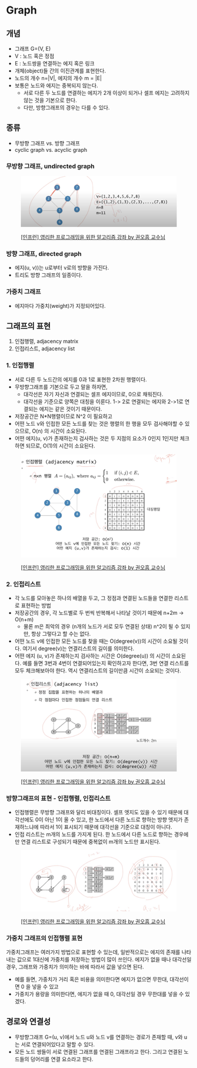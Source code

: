 # Graph

## 개념

* 그래프 G=(V, E)&#x20;
* V : 노드 혹은 정점&#x20;
* E : 노드쌍을 연결하는 에지 혹은 링크
* 개체(object)들 간의 이진관계를 표현한다.&#x20;
* 노드의 개수 n=|V|, 에지의 개수 m = |E|
* 보통은 노드와 에지는 중복되지 않는다.&#x20;
  * 서로 다른 두 노드를 연결하는 에지가 2개 이상이 되거나 셀프 에지는 고려하지 않는 것을 기본으로 한다.&#x20;
  * 다만, 방향그래프의 경우는 다를 수 있다.&#x20;



## 종류

* 무방향 그래프 vs. 방향 그래프
* cyclic graph vs. acyclic graph &#x20;



### 무방향 그래프, undirected graph

<figure><img src="../../../.gitbook/assets/image (45) (1) (1).png" alt=""><figcaption><p><a href="https://www.inflearn.com/course/%EC%95%8C%EA%B3%A0%EB%A6%AC%EC%A6%98-%EA%B0%95%EC%A2%8C">[인프런] 영리한 프로그래밍을 위한 알고리즘 강좌 by 권오흠 교수님</a></p></figcaption></figure>

### 방향 그래프, directed graph &#x20;

* 에지(u, v))는 u로부터 v로의 방향을 가진다.
* 트리도 방향 그래프의 일종이다. &#x20;



### 가중치 그래프

* 에지마다 가중치(weight)가 지정되어있다.&#x20;



## 그래프의 표현

1. 인접행렬, adjacency matrix
2. 인접리스트, adjacency list&#x20;



### 1. 인접행렬

* 서로 다른 두 노드간의 에지를 0과 1로 표현한 2차원 행렬이다.&#x20;
* 무방향그래프를 기본으로 두고 말을 하자면,&#x20;
  * 대각선은 자기 자신과 연결되는 셀프 에지이므로, 0으로 채워진다.&#x20;
  * 대각선을 기준으로 양쪽은 대칭을 이룬다. 1-> 2로 연결되는 에지와 2->1로 연결되는 에지는 같은 것이기 때문이다.&#x20;
* 저장공간은 N\*N행렬이므로 N^2 이 필요하고&#x20;
* 어떤 노드 v와 인접한 모든 노드를 찾는 것은 행렬의 한 행을 모두 검사해야할 수 있으므로, O(n) 의 시간이 소요된다.&#x20;
* 어떤 에지(u, v)가 존재하는지 검사하는 것은 두 지점의 요소가 0인지 1인지만 체크하면 되므로, O(1)의 시간이 소요된다.&#x20;

<figure><img src="../../../.gitbook/assets/image (48) (1) (1).png" alt=""><figcaption><p><a href="https://www.inflearn.com/course/%EC%95%8C%EA%B3%A0%EB%A6%AC%EC%A6%98-%EA%B0%95%EC%A2%8C">[인프런] 영리한 프로그래밍을 위한 알고리즘 강좌 by 권오흠 교수님</a></p></figcaption></figure>

### 2. 인접리스트

* 각 노드를 모아놓은 하나의 배열을 두고, 그 정점과 연결된 노드들을 연결한 리스트로 표현하는 방법&#x20;
* 저장공간의 경우, 각 노드별로 두 번씩 반복해서 나타날 것이기 때문에 n+2m -> O(n+m)&#x20;
  * 물론 m은 최악의 경우 (n개의 노드가 서로 모두 연결된 상태) n^2이 될 수 있지만, 항상 그렇다고 할 수는 없다.&#x20;
* 어떤 노드 v에 인접한 모든 노드를 찾을 때는 O(degree(v))의 시간이 소요될 것이다. 여기서 degree(v)는 연결리스트의 길이를 의미한다.&#x20;
* 어떤 에지 (u, v)가 존재하는지 검사하는 시간은 O(degree(u)) 의 시간이 소요된다. 예를 들면 3번과 4번이 연결되어있는지 확인하고자 한다면, 3번 연결 리스트를 모두 체크해보아야 한다. 역시 연결리스트의 길이만큼 시간이 소요되는 것이다.&#x20;

<figure><img src="../../../.gitbook/assets/image (46) (1) (1).png" alt=""><figcaption><p><a href="https://www.inflearn.com/course/%EC%95%8C%EA%B3%A0%EB%A6%AC%EC%A6%98-%EA%B0%95%EC%A2%8C">[인프런] 영리한 프로그래밍을 위한 알고리즘 강좌 by 권오흠 교수님</a></p></figcaption></figure>



### 방향그래프의 표현 - 인접행렬, 인접리스트

* 인접행렬은 무방향 그래프와 달리 비대칭이다. 셀프 엣지도 있을 수 있기 때문에 대각선에도 0이 아닌 1이 올 수 있고, 한 노드에서 다른 노드로 향하는 방향 엣지가 존재하느냐에 따라서 1이 표시되기 때문에 대각선을 기준으로 대칭이 아니다.&#x20;
* 인접 리스트는 m개의 노드를 가지게 된다. 한 노드에서 다른 노드로 향하는 경우에만 연결 리스트로 구성되기 때문에 중복없이 m개의 노드만 표시된다.&#x20;

<figure><img src="../../../.gitbook/assets/image (41) (2) (1).png" alt=""><figcaption><p><a href="https://www.inflearn.com/course/%EC%95%8C%EA%B3%A0%EB%A6%AC%EC%A6%98-%EA%B0%95%EC%A2%8C">[인프런] 영리한 프로그래밍을 위한 알고리즘 강좌 by 권오흠 교수님</a></p></figcaption></figure>

### 가중치 그래프의 인접행렬 표현

가중치그래프는 여러가지 방법으로 표현할 수 있는데, 일반적으로는 에지의 존재를 나타내는 값으로 1대신에 가중치를 저장하는 방법이 많이 쓰인다. 에지가 없을 때나 대각선일 경우, 그래프와 가중치가 의미하는 바에 따라서 값을 넣으면 된다.&#x20;

* 예를 들면, 가중치가 거리 혹은 비용을 의미한다면 에지가 없으면 무한대, 대각선이면 0 을 넣을 수 있고&#x20;
* 가중치가 용량을 의미한다면, 에지가 없을 때 0, 대각선일 경우 무한대를 넣을 수 있겠다.&#x20;

&#x20;

## 경로와 연결성

* 무방향그래프 G=(u, v)에서 노드 u와 노드 v를 연결하는 경로가 존재할 때, v와 u는 서로 연결되어있다고 말할 수 있다.&#x20;
* 모든 노드 쌍들이 서로 연결된 그래프를 연결된 그래프라고 한다. 그리고 연결된 노드들의 덩어리를 연결 요소라고 한다.&#x20;
